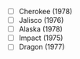 - [ ] Cherokee (1978)
- [ ] Jalisco (1976)
- [ ] Alaska (1978)
- [ ] Impact (1975)
- [ ] Dragon (1977)
